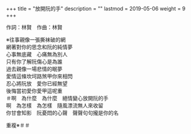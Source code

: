 +++
title = "放開阮的手"
description = ""
lastmod = 2019-05-06
weight = 9
+++

作詞：林賢　作曲：林賢

※往事親像一張撕袜破的網  
網著對你的思念和阮的純情夢  
心事無底藏　心痛無為別人  
只有你了解阮傷心是為誰  
過去親像一場悲情的眠夢  
愛情這條坎坷路煞甲你來相閃  
忍心將阮放　愛你已經無望  
後悔當初愛你愛甲這呢重  
＃啊　為什麼　為什麼　絕情變心放開阮的手  
啊　為怎樣　為怎樣　隨風漂流無人來收留  
你甘會知影　阮憂悶的心聲　聲聲句句攏是你的名  

重複※＃＃